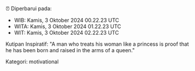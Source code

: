 ⏰ Diperbarui pada:
- WIB: Kamis, 3 Oktober 2024 00.22.23 UTC
- WITA: Kamis, 3 Oktober 2024 01.22.23 UTC
- WIT: Kamis, 3 Oktober 2024 02.22.23 UTC

Kutipan Inspiratif:
"A man who treats his woman like a princess is proof that he has been born and raised in the arms of a queen."


Kategori: motivational


